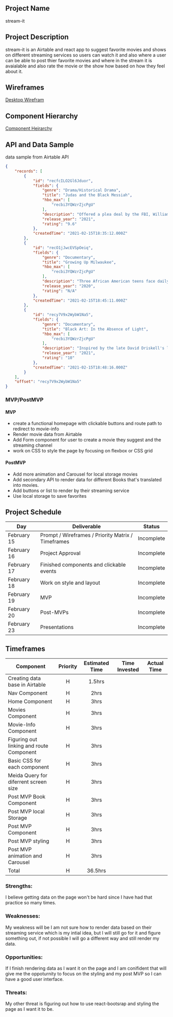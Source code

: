 ## Project Name

stream-it

## Project Description

stream-it is an Airtable and react app to suggest favorite movies and shows on different streaming services so users can watch it and also where a user can be able to post thier favorite movies and where in the stream it is avaialable and also rate the movie or the show how based on how they feel about it.

## Wireframes

[Desktop Wirefram](https://i.imgur.com/hsY6tQX.png) 

## Component Hierarchy
[Component Heirarchy](https://i.imgur.com/5ddeExB.png)

## API and Data Sample

data sample from Airtable API

```json
{
    "records": [
        {
            "id": "recfcILO2Gl6Jduor",
            "fields": {
                "genre": "Drama/Historical Drama",
                "title": "Judas and the Black Messiah",
                "hbo_max": [
                    "recbi3YQWzrZjcPgU"
                ],
                "description": "Offered a plea deal by the FBI, William O'Neal infiltrates the Illinois chapter of the Black Panther Party to gather intelligence on Chairman Fred Ham...",
                "release_year": "2021",
                "rating": "9.6"
            },
            "createdTime": "2021-02-15T18:35:12.000Z"
        },
        {
            "id": "recO1jJwcEVSpOeiq",
            "fields": {
                "genre": "Documentary",
                "title": "Growing Up Milwaukee",
                "hbo_max": [
                    "recbi3YQWzrZjcPgU"
                ],
                "description": "Three African American teens face daily challenges while growing up in Milwaukee.",
                "release_year": "2020",
                "rating": "N/A"
            },
            "createdTime": "2021-02-15T18:45:11.000Z"
        },
        {
            "id": "recy7V9x2WybW1Na5",
            "fields": {
                "genre": "Documentary",
                "title": "Black Art: In the Absence of Light",
                "hbo_max": [
                    "recbi3YQWzrZjcPgU"
                ],
                "description": "Inspired by the late David Driskell's landmark 1976 exhibition, \"Two Centuries of Black American Art,\" the documentary Black Art: In the Absence of Li...",
                "release_year": "2021",
                "rating": "10"
            },
            "createdTime": "2021-02-15T18:48:16.000Z"
        }
    ],
    "offset": "recy7V9x2WybW1Na5"
}
```

### MVP/PostMVP

#### MVP 
- create a functional homepage with clickable buttons and route path to redirect to movie-info
- Render movie data from Airtable
- Add Form component for user to create a movie they suggest and the streaming channel
- work on CSS to style the page by focusing on flexbox or CSS grid

#### PostMVP  
- Add more animation and Carousel for local storage movies
- Add secondary API to render data for different Books that's translated into movies.
- Add buttons or list to render by their streaming service
- Use local storage to save favorites

## Project Schedule

|  Day | Deliverable | Status
|---|---| ---|
|February 15| Prompt / Wireframes / Priority Matrix / Timeframes | Incomplete
|February 16| Project Approval | Incomplete
|February 17| Finished components and clickable events | Incomplete
|February 18| Work on style and layout | Incomplete
|February 19| MVP  | Incomplete
|February 20| Post-MVPs | Incomplete
|February 23| Presentations | Incomplete

## Timeframes

| Component | Priority | Estimated Time | Time Invested | Actual Time |
| --- | :---: |  :---: | :---: | :---: |
| Creating data base in Airtable| H | 1.5hrs|  |  |
| Nav Component | H | 2hrs|  |  |
| Home Component | H | 3hrs|  |  |
| Movies Component | H | 3hrs|  |  |
| Movie-Info Component | H | 3hrs|  |  |
| Figuring out linking and route Component | H | 3hrs|  |  |
| Basic CSS for each component | H | 3hrs|  |  |
| Meida Query for diferrent screen size | H | 3hrs|  |  |
| Post MVP Book Component | H | 3hrs|  |  |
| Post MVP local Storage | H | 3hrs|  |  |
| Post MVP Component | H | 3hrs|  |  |
| Post MVP styling  | H | 3hrs|  |  |
| Post MVP animation and Carousel | H | 3hrs|  |  |
| Total | H | 36.5hrs |  |  |

### Strengths:

I believe getting data on the page won't be hard since I have had that practice so many times.

### Weaknesses:

My weakness will be I am not sure how to render data based on their streaming service which is my intial idea, but I will still go for it and figure something out, if not possible I will go a different way and still render my data.

### Opportunities:

If I finish rendering data as I want it on the page and I am conifident that will give me the oppoturnity to focus on the styling and my post MVP so I can have a good user interface.

### Threats:

My other threat is figuring out how to use react-bootsrap and styling the page as I want it to be.